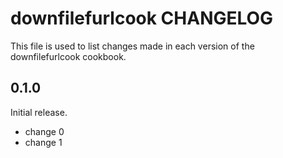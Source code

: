 # downfilefurlcook CHANGELOG

This file is used to list changes made in each version of the downfilefurlcook cookbook.

## 0.1.0

Initial release.

- change 0
- change 1
